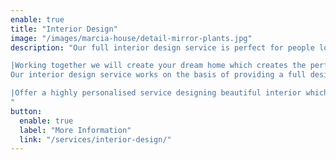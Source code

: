 ```yaml
---
enable: true
title: "Interior Design"
image: "/images/marcia-house/detail-mirror-plants.jpg"
description: "Our full interior design service is perfect for people looking to build a new house, renovate an existing property or simply update certain areas of their home.

|Working together we will create your dream home which creates the perfect balance between form and function.
Our interior design service works on the basis of providing a full design pack taking you from concept to completion therefore ensuring all aspects of the design are fully integrated.

|Offer a highly personalised service designing beautiful interior which reflect each clients personal style and desires.  By working closely with you we are able to ensure that every detail is considered ensuring that your home is tailored to you.
"
button:
  enable: true
  label: "More Information"
  link: "/services/interior-design/"
---
```

